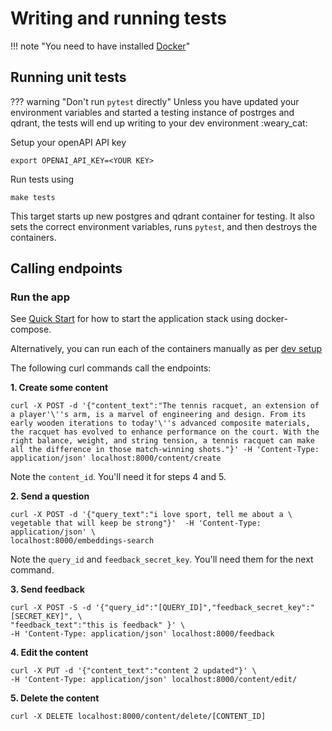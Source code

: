# Writing and running tests

!!! note "You need to have installed [Docker](https://docs.docker.com/get-docker/)"

## Running unit tests

??? warning "Don't run `pytest` directly"
    Unless you have updated your environment variables and started a testing instance
    of postrges and qdrant, the tests will end up writing to your dev environment :weary_cat:

Setup your openAPI API key

    export OPENAI_API_KEY=<YOUR KEY>

Run tests using

    make tests

This target starts up new postgres and qdrant container for testing. It also sets the
correct environment variables, runs `pytest`, and then destroys the containers.

## Calling endpoints

### Run the app
See [Quick Start](../index.md#quick_start) for how to start the application stack
using docker-compose.

Alternatively, you can run each of the containers manually as per [dev setup](setup.md)

The following curl commands call the endpoints:

**1. Create some content**

    curl -X POST -d '{"content_text":"The tennis racquet, an extension of a player'\''s arm, is a marvel of engineering and design. From its early wooden iterations to today'\''s advanced composite materials, the racquet has evolved to enhance performance on the court. With the right balance, weight, and string tension, a tennis racquet can make all the difference in those match-winning shots."}' -H 'Content-Type: application/json' localhost:8000/content/create

Note the `content_id`. You'll need it for steps 4 and 5.

**2. Send a question**

    curl -X POST -d '{"query_text":"i love sport, tell me about a \
    vegetable that will keep be strong"}'  -H 'Content-Type: application/json' \
    localhost:8000/embeddings-search

Note the `query_id` and `feedback_secret_key`. You'll need them for the next command.

**3. Send feedback**

    curl -X POST -S -d '{"query_id":"[QUERY_ID]","feedback_secret_key":"[SECRET_KEY]", \
    "feedback_text":"this is feedback" }' \
    -H 'Content-Type: application/json' localhost:8000/feedback

**4. Edit the content**

    curl -X PUT -d '{"content_text":"content 2 updated"}' \
    -H 'Content-Type: application/json' localhost:8000/content/edit/

**5. Delete the content**

    curl -X DELETE localhost:8000/content/delete/[CONTENT_ID]
